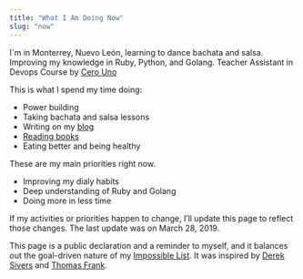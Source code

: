 ```yaml
---
title: "What I Am Doing Now"
slug: "now"
---
```


I´m in Monterrey, Nuevo León, learning to dance bachata and salsa. Improving my knowledge in Ruby, Python, and Golang. Teacher Assistant in Devops Course by [Cero Uno]

This is what I spend my time doing:

- Power building
- Taking bachata and salsa lessons
- Writing on my [blog](https://fercontreras.com)
- [Reading books](https://www.goodreads.com/fercreek)
- Eating better and being healthy

These are my main priorities right now.

- Improving my dialy habits
- Deep understanding of Ruby and Golang
- Doing more in less time

If my activities or priorities happen to change, I’ll update this page to reflect those changes. The last update was on March 28, 2019.

This page is a public declaration and a reminder to myself, and it balances out the goal-driven nature of my [Impossible List](/now/). It was inspired by [Derek Sivers](https://sivers.org/now) and [Thomas Frank](https://collegeinfogeek.com/now/).

[Cero Uno]: https://cerouno.io/